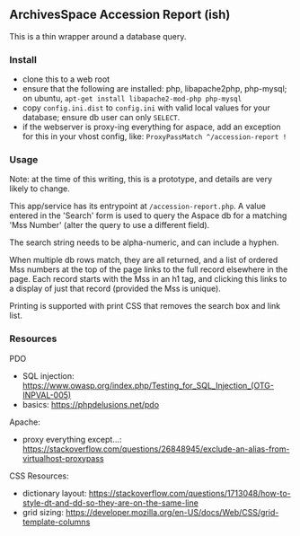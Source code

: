 ## ArchivesSpace Accession Report (ish)

This is a thin wrapper around a database query.

### Install

- clone this to a web root
- ensure that the following are installed: php, libapache2php, php-mysql; on ubuntu, `apt-get install libapache2-mod-php php-mysql`
- copy `config.ini.dist` to `config.ini` with valid local values for your database; ensure db user can only `SELECT`.
- if the webserver is proxy-ing everything for aspace, add an exception for this in your vhost config, like: `ProxyPassMatch ^/accession-report !`


### Usage

Note: at the time of this writing, this is a prototype, and details are very likely to change.

This app/service has its entrypoint at `/accession-report.php`.
A value entered in the 'Search' form is used to query the Aspace db for a matching 'Mss Number' (alter the query to use a different field).

The search string needs to be alpha-numeric, and can include a hyphen.

When multiple db rows match, they are all returned, and a list of ordered Mss numbers at the top of the page links to the full record elsewhere in the page.
Each record starts with the Mss in an h1 tag, and clicking this links to a display of just that record (provided the Mss is unique).

Printing is supported with print CSS that removes the search box and link list.


###  Resources

PDO

- SQL injection: https://www.owasp.org/index.php/Testing_for_SQL_Injection_(OTG-INPVAL-005)
- basics: https://phpdelusions.net/pdo

Apache:

- proxy everything except...: https://stackoverflow.com/questions/26848945/exclude-an-alias-from-virtualhost-proxypass


CSS Resources:

- dictionary layout: https://stackoverflow.com/questions/1713048/how-to-style-dt-and-dd-so-they-are-on-the-same-line
- grid sizing: https://developer.mozilla.org/en-US/docs/Web/CSS/grid-template-columns
